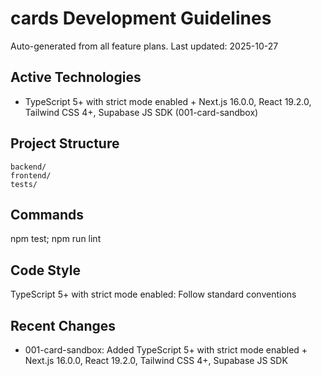﻿# cards Development Guidelines

Auto-generated from all feature plans. Last updated: 2025-10-27

## Active Technologies

- TypeScript 5+ with strict mode enabled + Next.js 16.0.0, React 19.2.0, Tailwind CSS 4+, Supabase JS SDK (001-card-sandbox)

## Project Structure

```text
backend/
frontend/
tests/
```

## Commands

npm test; npm run lint

## Code Style

TypeScript 5+ with strict mode enabled: Follow standard conventions

## Recent Changes

- 001-card-sandbox: Added TypeScript 5+ with strict mode enabled + Next.js 16.0.0, React 19.2.0, Tailwind CSS 4+, Supabase JS SDK

<!-- MANUAL ADDITIONS START -->
<!-- MANUAL ADDITIONS END -->
